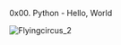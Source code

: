 0x00. Python - Hello, World

![Flyingcircus_2](https://github.com/hfakir/alx-higher_level_programming/assets/114278488/f6ff4d4f-7b84-49b8-97ea-0ad4fe8f70e3)
